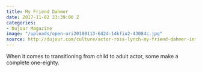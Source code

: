```yaml
---
title: My Friend Dahmer
date: 2017-11-02 23:39:00 Z
categories:
- Dujour Magazine
image: "/uploads/open-uri20180113-6424-14kfiu2-43084c.jpg"
source: http://dujour.com/culture/actor-ross-lynch-my-friend-dahmer-interview/
---
```


When it comes to transitioning from child to adult actor, some make a complete one-eighty.